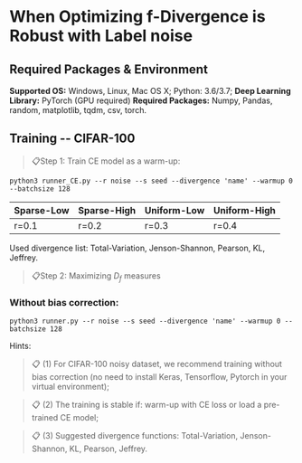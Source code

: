 # When Optimizing f-Divergence is Robust with Label noise

## Required Packages & Environment
**Supported OS:** Windows, Linux, Mac OS X; Python: 3.6/3.7; 
**Deep Learning Library:** PyTorch (GPU required)
**Required Packages:** Numpy, Pandas, random, matplotlib, tqdm, csv, torch.


## Training -- CIFAR-100
> 📋Step 1:
Train CE model as a warm-up:
```
python3 runner_CE.py --r noise --s seed --divergence 'name' --warmup 0 --batchsize 128
```
Sparse-Low | Sparse-High | Uniform-Low | Uniform-High 
--- | --- | --- | --- 
r=0.1 | r=0.2 | r=0.3 | r=0.4

Used divergence list:  Total-Variation, Jenson-Shannon, Pearson, KL, Jeffrey.

> 📋Step 2: Maximizing $D_f$ measures
### Without bias correction:
```
python3 runner.py --r noise --s seed --divergence 'name' --warmup 0 --batchsize 128
```


Hints:
> 📋 (1) For CIFAR-100 noisy dataset, we recommend training without bias correction (no need to install Keras, Tensorflow, Pytorch in your virtual environment);

> 📋 (2) The training is stable if: warm-up with CE loss or load a pre-trained CE model;

> 📋 (3) Suggested divergence functions: Total-Variation, Jenson-Shannon, KL, Pearson, Jeffrey.
